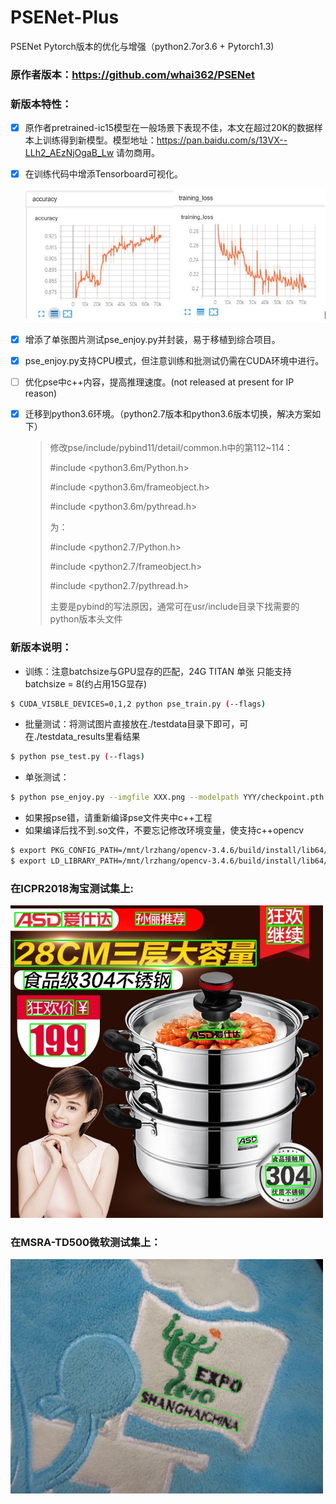 # PSENet-Plus
PSENet Pytorch版本的优化与增强（python2.7or3.6 + Pytorch1.3)

### 原作者版本：<https://github.com/whai362/PSENet>

### 新版本特性：

- [x] 原作者pretrained-ic15模型在一般场景下表现不佳，本文在超过20K的数据样本上训练得到新模型。模型地址：https://pan.baidu.com/s/13VX--LLh2_AEzNjOgaB_Lw 请勿商用。

- [x] 在训练代码中增添Tensorboard可视化。

  ![](tensorboard.jpg)

- [x] 增添了单张图片测试pse_enjoy.py并封装，易于移植到综合项目。

- [x] pse_enjoy.py支持CPU模式，但注意训练和批测试仍需在CUDA环境中进行。

- [ ] 优化pse中c++内容，提高推理速度。(not released at present for IP reason)

- [x] 迁移到python3.6环境。（python2.7版本和python3.6版本切换，解决方案如下）

  > 修改pse/include/pybind11/detail/common.h中的第112~114：
  >
  > #include <python3.6m/Python.h>
  >
  > #include <python3.6m/frameobject.h>
  >
  > #include <python3.6m/pythread.h>
  >
  > 为：
  >
  > #include <python2.7/Python.h>
  >
  > #include <python2.7/frameobject.h>
  >
  > #include <python2.7/pythread.h>
  >
  > 主要是pybind的写法原因，通常可在usr/include目录下找需要的python版本头文件

### 新版本说明：

- 训练：注意batchsize与GPU显存的匹配，24G TITAN 单张 只能支持batchsize = 8(约占用15G显存)

```bash
$ CUDA_VISBLE_DEVICES=0,1,2 python pse_train.py (--flags)
```

- 批量测试：将测试图片直接放在./testdata目录下即可，可在./testdata_results里看结果

```bash
$ python pse_test.py (--flags)
```

- 单张测试：

```bash
$ python pse_enjoy.py --imgfile XXX.png --modelpath YYY/checkpoint.pth.tar
```

- 如果报pse错，请重新编译pse文件夹中c++工程
- 如果编译后找不到.so文件，不要忘记修改环境变量，使支持c++opencv

```bash
$ export PKG_CONFIG_PATH=/mnt/lrzhang/opencv-3.4.6/build/install/lib64/pkgconfig:$PKG_CONFIG_PATH
$ export LD_LIBRARY_PATH=/mnt/lrzhang/opencv-3.4.6/build/install/lib64/:$LD_LIBRARY_PATH
```

### 在ICPR2018淘宝测试集上:

<img src="/testdata_results/vis_img/7.jpg" width=500>

### 在MSRA-TD500微软测试集上：

<img src="res_enjoy_test.jpg" width=500>

